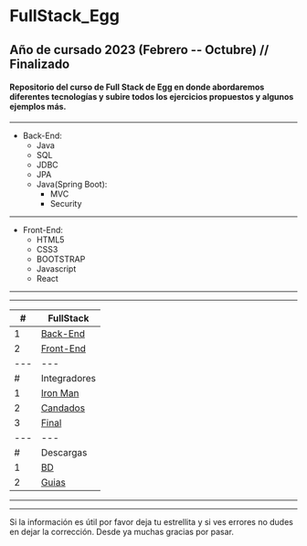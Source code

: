 # FullStack_Egg 

## Año de cursado 2023 (Febrero -- Octubre) // Finalizado

#### Repositorio del curso de Full Stack de Egg en donde abordaremos diferentes tecnologías y subire todos los ejercicios propuestos y algunos ejemplos más.

---
- Back-End:
     - Java 
     - SQL 
     - JDBC 
     - JPA
     - Java(Spring Boot):
          - MVC
          - Security 
---
- Front-End: 
     - HTML5 
     - CSS3 
     - BOOTSTRAP 
     - Javascript
     - React

---
---


|  #    | FullStack |
|  ---  | --- |
|  1    | [Back-End](https://github.com/megagringa/FullStack_Egg_Curso/tree/main/Back-End) |
|  2    | [Front-End](https://github.com/megagringa/FullStack_Egg_Curso/tree/main/Front-End) |
| --- | --- |
|  #  | Integradores |
|  1  | [Iron Man](https://github.com/megagringa/FullStack_Egg_Curso/tree/main/Back-End/Java/Integrador_Iron_Man) |
|  2  | [Candados](https://github.com/megagringa/FullStack_Egg_Curso/tree/main/Back-End/SQL/Candados) |
|  3  | [Final](https://github.com/megagringa/FullStack_Egg_Curso/tree/main/Final) |
|  ---  | --- |
|  #    | Descargas |
|  1  | [BD](https://github.com/megagringa/FullStack_Egg_Curso/tree/main/BD-Descargas/scriptsBD) |
|  2 | [Guias](https://github.com/megagringa/FullStack_Egg_Curso/tree/main/Guia) |


---
---
 Si la información es útil por favor deja tu estrellita y si ves errores no dudes en dejar la corrección. Desde ya muchas gracias por pasar.